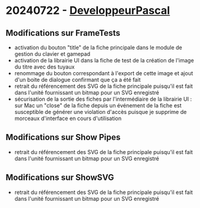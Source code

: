 # 20240722 - [DeveloppeurPascal](https://github.com/DeveloppeurPascal)

## Modifications sur FrameTests

* activation du bouton "title" de la fiche principale dans le module de gestion du clavier et gamepad
* activation de la librairie UI dans la fiche de test de la création de l'image du titre avec des tuyaux
* renommage du bouton correspondant à l'export de cette image et ajout d'un boite de dialogue confirmant que ça a été fait
* retrait du référencement des SVG de la fiche principale puisqu'il est fait dans l'unité fournissant un bitmap pour un SVG enregistré
* sécurisation de la sortie des fiches par l'intermédiaire de la librairie UI : sur Mac un "close" de la fiche depuis un événement de la fiche est susceptible de générer une violation d'accès puisque je supprime de morceaux d'interface en cours d'utilisation

## Modifications sur Show Pipes

* retrait du référencement des SVG de la fiche principale puisqu'il est fait dans l'unité fournissant un bitmap pour un SVG enregistré

## Modifications sur ShowSVG

* retrait du référencement des SVG de la fiche principale puisqu'il est fait dans l'unité fournissant un bitmap pour un SVG enregistré
